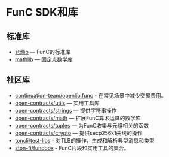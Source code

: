 # FunC SDK和库

## 标准库

 - [stdlib](https://github.com/ton-blockchain/ton/blob/master/crypto/smartcont/stdlib.fc) — FunC的标准库
 - [mathlib](https://github.com/ton-blockchain/ton/blob/master/crypto/smartcont/mathlib.fc) — 固定点数学库
 
## 社区库

 - [continuation-team/openlib.func](https://github.com/continuation-team/openlib.func) - 在常见场景中减少交易费用。
  - [open-contracts/utils](https://github.com/TonoxDeFi/open-contracts/tree/main/contracts/utils) — 实用工具库
 - [open-contracts/strings](https://github.com/TonoxDeFi/open-contracts/tree/main/contracts/strings) — 提供字符串操作
 - [open-contracts/math](https://github.com/TonoxDeFi/open-contracts/tree/main/contracts/math) — 扩展FunC算术运算的数学库
 - [open-contracts/tuples](https://github.com/TonoxDeFi/open-contracts/tree/main/contracts/tuples) — 为FunC收集与元组相关的函数
 - [open-contracts/crypto](https://github.com/TonoxDeFi/open-contracts/tree/main/contracts/crypto) — 提供secp256k1曲线的操作
 - [toncli/test-libs](https://github.com/disintar/toncli/tree/master/src/toncli/lib/test-libs) - 对TLB的操作，生成和解析典型消息和类型
 - [ston-fi/funcbox](https://github.com/ston-fi/funcbox) - FunC片段和实用工具的集合。

